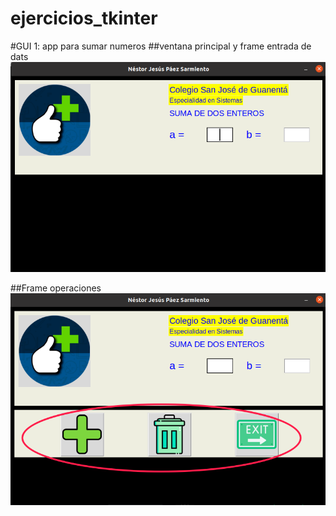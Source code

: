 # ejercicios_tkinter
#GUI 1: app para sumar numeros 
##ventana principal y frame entrada de dats
![ventana principal y frame entrada](ventana_principal.png "ventana principal y frame entrada")

##Frame operaciones 
![frame operaciones](ventanaprincipal.png "frame operaciones")